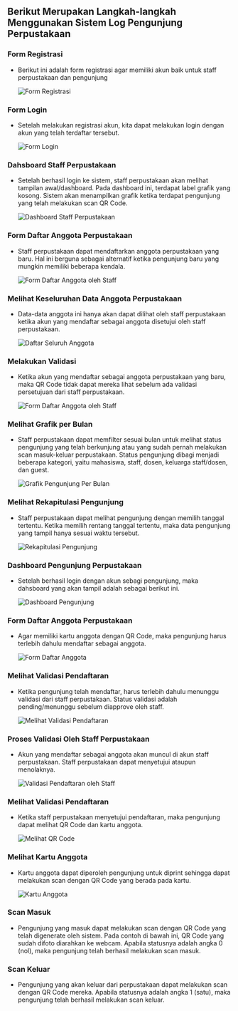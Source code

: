 
## Berikut Merupakan Langkah-langkah Menggunakan Sistem Log Pengunjung Perpustakaan

### Form Registrasi
- Berikut ini adalah form registrasi agar memiliki akun baik untuk staff perpustakaan dan pengunjung
  
  ![Form Registrasi](https://github.com/cyntiadebora/Proyek-PHP/blob/main/gambar%20demo/register.jpg?raw=true)

 
### Form Login
- Setelah melakukan registrasi akun, kita dapat melakukan login dengan akun yang telah terdaftar tersebut.
  
  ![Form Login](https://github.com/cyntiadebora/Proyek-PHP/blob/main/gambar%20demo/login.jpg?raw=true)

### Dahsboard Staff Perpustakaan
- Setelah berhasil login ke sistem, staff perpustakaan akan melihat tampilan awal/dashboard. Pada dashboard ini, terdapat label grafik yang kosong. Sistem akan menampilkan grafik ketika terdapat pengunjung yang telah melakukan scan QR Code. 

  ![Dashboard Staff Perpustakaan](https://github.com/cyntiadebora/Proyek-PHP/blob/main/gambar%20demo/dahsboard%20admin.jpg?raw=true)

### Form Daftar Anggota Perpustakaan
- Staff perpustakaan dapat mendaftarkan anggota perpustakaan yang baru. Hal ini berguna sebagai alternatif ketika pengunjung baru yang mungkin memiliki beberapa kendala.
  
  ![Form Daftar Anggota oleh Staff](https://github.com/cyntiadebora/Proyek-PHP/blob/main/gambar%20demo/form%20daftar%20admin.jpg?raw=true)
  
### Melihat Keseluruhan Data Anggota Perpustakaan
- Data-data anggota ini hanya akan dapat dilihat oleh staff perpustakaan ketika akun yang mendaftar sebagai anggota disetujui oleh staff perpustakaan.
  
   ![Daftar Seluruh Anggota](https://github.com/cyntiadebora/Proyek-PHP/blob/main/gambar%20demo/data%20pengunjung.jpg?raw=true)

### Melakukan Validasi 
- Ketika akun yang mendaftar sebagai anggota perpustakaan yang baru, maka QR Code tidak dapat mereka lihat sebelum ada validasi persetujuan dari staff perpustakaan.

  ![Form Daftar Anggota oleh Staff](https://github.com/cyntiadebora/Proyek-PHP/blob/main/gambar%20demo/validasi%20by%20admin.jpg?raw=true)
  
### Melihat Grafik per Bulan 
- Staff perpustakaan dapat memfilter sesuai bulan untuk melihat status pengunjung yang telah berkunjung atau yang sudah pernah melakukan scan masuk-keluar perpustakaan. Status pengunjung dibagi menjadi beberapa kategori, yaitu mahasiswa, staff, dosen, keluarga staff/dosen, dan guest.
  
  ![Grafik Pengunjung Per Bulan](https://github.com/cyntiadebora/Proyek-PHP/blob/main/gambar%20demo/chart.jpg?raw=true)

### Melihat Rekapitulasi Pengunjung
- Staff perpustakaan dapat melihat pengunjung dengan memilih tanggal tertentu. Ketika memilih rentang tanggal tertentu, maka data pengunjung yang tampil hanya sesuai waktu tersebut.

  ![Rekapitulasi Pengunjung](https://github.com/cyntiadebora/Proyek-PHP/blob/main/gambar%20demo/tabel.jpg?raw=true)


### Dashboard Pengunjung Perpustakaan
- Setelah berhasil login dengan akun sebagi pengunjung, maka dahsboard yang akan tampil adalah sebagai berikut ini.
  
  ![Dashboard Pengunjung](https://github.com/cyntiadebora/Proyek-PHP/blob/main/gambar%20demo/dahsboard%20pengunjung.jpg?raw=true)

### Form Daftar Anggota Perpustakaan
- Agar memiliki kartu anggota dengan QR Code, maka pengunjung harus terlebih dahulu mendaftar sebagai anggota.

    ![Form Daftar Anggota](https://github.com/cyntiadebora/Proyek-PHP/blob/main/gambar%20demo/form%20daftar%20pengunjung.jpg?raw=true)

### Melihat Validasi Pendaftaran 
- Ketika pengunjung telah mendaftar, harus terlebih dahulu menunggu validasi dari staff perpustakaan. Status validasi adalah pending/menunggu sebelum diapprove oleh staff.

   ![Melihat Validasi Pendaftaran](https://github.com/cyntiadebora/Proyek-PHP/blob/main/gambar%20demo/validasi%20before%20approved.jpg?raw=true)

### Proses Validasi Oleh Staff Perpustakaan
- Akun yang mendaftar sebagai anggota akan muncul di akun staff perpustakaan. Staff perpustakaan dapat menyetujui ataupun menolaknya.

   ![Validasi Pendaftaran oleh Staff](https://github.com/cyntiadebora/Proyek-PHP/blob/main/gambar%20demo/validasi%20by%20admin.jpg?raw=true)

### Melihat Validasi Pendaftaran 
- Ketika staff perpustakaan menyetujui pendaftaran, maka pengunjung dapat melihat QR Code dan kartu anggota.

   ![Melihat QR Code](https://github.com/cyntiadebora/Proyek-PHP/blob/main/gambar%20demo/validasi%20after%20approved.jpg?raw=true)

### Melihat Kartu Anggota
- Kartu anggota dapat diperoleh pengunjung untuk diprint sehingga dapat melakukan scan dengan QR Code yang berada pada kartu.

  ![Kartu Anggota](https://github.com/cyntiadebora/Proyek-PHP/blob/main/gambar%20demo/kartu%20anggota.jpg?raw=true)

### Scan Masuk
- Pengunjung yang masuk dapat melakukan scan dengan QR Code yang telah digenerate oleh sistem. Pada contoh di bawah ini, QR Code yang sudah difoto diarahkan ke webcam. Apabila statusnya adalah angka 0 (nol), maka pengunjung telah berhasil melakukan scan masuk.

### Scan Keluar
- Pengunjung yang akan keluar dari perpustakaan dapat melakukan scan dengan QR Code mereka. Apabila statusnya adalah angka 1 (satu), maka pengunjung telah berhasil melakukan scan keluar.

  
